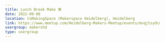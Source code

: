 ```yaml
---
title: Lunch Break Make 🛠️
date: 2022-09-08
location: CoMakingSpace (Makerspace Heidelberg), Heidelberg
link: https://www.meetup.com/Heidelberg-Makers-Meetup/events/mvqjtsydcmblb/
usergroup: makershd
type: usergroup
---
```

